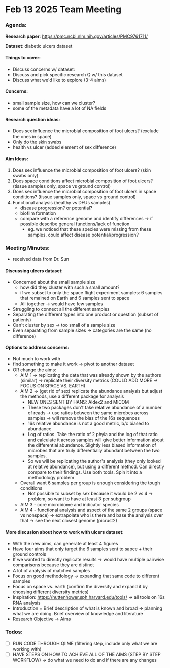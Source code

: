 # Feb 13 2025 Team Meeting
### Agenda:

**Research paper**: https://pmc.ncbi.nlm.nih.gov/articles/PMC9761711/

**Dataset**: diabetic ulcers dataset

#### Things to cover:
- Discuss concerns w/ dataset:
- Discuss and pick specific research Q w/ this dataset
- Discuss what we'd like to explore (3-4 aims)

#### Concerns:
  - small sample size, how can we cluster?
  - some of the metadata have a lot of NA fields

#### Research question ideas:
  - Does sex influence the microbial composition of foot ulcers? (exclude the ones in space)
  - Only do the skin swabs
  - health vs ulcer (added element of sex difference)

#### Aim Ideas:
  1. Does sex influence the microbial composition of foot ulcers? (skin swabs only)
  2. Does space conditions affect microbial composition of foot ulcers? (tissue samples only, space vs ground control)
  3. Does sex influence the microbial composition of foot ulcers in space conditions? (tissue samples only, space vs ground control)
  4. Functional analysis (healthy vs DFUs samples)
     - disease progression? or potential?
     - biofilm formation
     - compare with a reference genome and identify differences -> if possible describe general functions/lack of function
       - eg. we noticed that these species were missing from these samples. could affect disease potential/progression?

### Meeting Minutes:
- received data from Dr. Sun

#### Discussing ulcers dataset:
- Concerned about the small sample size
  - how did they cluster with such a small amount?
  - if we subset to only the space flight experiment samples: 6 samples that remained on Earth and 6 samples sent to space
  - All together -> would have few samples
- Struggling to connect all the different samples
- Separating the different types into one product or question (subset of patients)
- Can't cluster by sex -> too small of a sample size
- Even separating from sample sizes -> categories are the same (no difference)

#### Options to address concerns:
- Not much to work with
- find something to make it work -> pivot to another dataset
- OR change the aims:
  - AIM 1 -> replicating the data that was already shown by the authors (similar) -> replicate their diversity metrics (COULD ADD MORE -> FOCUS ON SPACE VS. EARTH)
  - AIM 2 -> (get rid of sex) replicate the abundance analysis but adjust the methods, use a different package for analysis
    - NEW ONES SENT BY HANS: Aldex2 and MICOM
    - These two packages don't take relative abundance of a number of reads -> use ratios between the same microbes across samples -> will remove the bias of the 16s sequences
    - 16s relative abundance is not a good metric, b/c biased to abundance
    - Log of ratios. Take the ratio of 2 phyla and the log of that ratio and calculate it across samples will give better information about the differential abundance. Slightly less biased information of microbes that are truly differentially abundant between the two samples.
    - So we will be replicating the author's analysis (they only looked at relative abundance), but using a different method. Can directly compare to their findings. Use both tools. Spin it into a methodology problem
  - Overall want 6 samples per group is enough considering the tough conditions
    - Not possible to subset by sex because it would be 2 vs 4 -> problem, so want to have at least 3 per subgroup
  - AIM 3 - core microbiome and indicator species
  - AIM 4 - functional analysis and aspect of the same 2 groups (space vs nonspace) -> extrapolate who is there and base the analysis over that -> see the next closest genome (picrust2)

#### More discusion about how to work with ulcers dataset:
- With the new aims, can generate at least 4 figures
- Have four aims that only target the 6 samples sent to sapce + their ground controls
- If we wanted to directly replicate results -> would have multiple pairwise comparisons because they are distinct
- A lot of analysis of matched samples
- Focus on good methodology -> expanding that same code to different samples
- Focus on space vs. earth (confirm the diversity and expand it by choosing different diversity metrics)
- Inspiration: https://huttenhower.sph.harvard.edu/tools/ -> all tools on 16s RNA analysis
- Introduction = Brief description of what is known and broad -> planning what we are doing. Brief overview of knowledge and literature
- Research Objective -> Aims 

### Todos:
- [ ] RUN CODE THROUGH QIIME (filtering step, include only what we are working with) 
- [ ] HAVE STEPS ON HOW TO ACHIEVE ALL OF THE AIMS (STEP BY STEP WORKFLOW) -> do what we need to do and if there are any changes